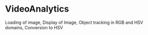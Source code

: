 # VideoAnalytics
Loading of image,
Display of Image,
Object tracking in RGB and HSV domains,
Conversion to HSV
